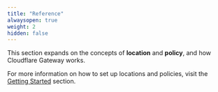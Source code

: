 ```yaml
---
title: "Reference"
alwaysopen: true
weight: 2
hidden: false
---
```


This section expands on the concepts of **location** and **policy**, and how Cloudflare Gateway works.

For more information on how to set up locations and policies, visit the [Getting Started](/gateway/getting-started-new) section.